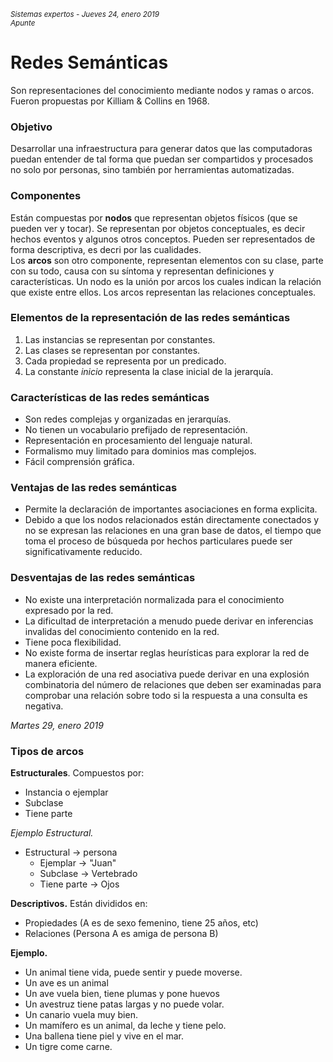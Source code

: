 <small>*Sistemas expertos - Jueves 24, enero 2019  
Apunte*</small>

# Redes Semánticas
Son representaciones del conocimiento mediante nodos y ramas o arcos.
Fueron propuestas por Killiam & Collins en 1968.

### Objetivo
Desarrollar una infraestructura para generar datos que las computadoras puedan entender de tal forma que puedan ser compartidos y procesados no solo por personas, sino también por herramientas automatizadas.

### Componentes
Están compuestas por **nodos** que representan objetos físicos (que se pueden ver y tocar). Se representan por objetos conceptuales, es decir hechos eventos y algunos otros conceptos. Pueden ser representados de forma descriptiva, es decri por las cualidades.  
Los **arcos** son otro componente, representan elementos con su clase, parte con su todo, causa con su síntoma y representan definiciones y características.
Un nodo es la unión por arcos los cuales indican la relación que existe entre ellos. Los arcos representan las relaciones conceptuales.

### Elementos de la representación de las redes semánticas
1. Las instancias se representan por constantes.
2. Las clases se representan por constantes.
3. Cada propiedad se representa por un predicado.
4. La constante *inicio* representa la clase inicial de la jerarquía.

### Características de las redes semánticas
- Son redes complejas y organizadas en jerarquías.
- No tienen un vocabulario prefijado de representación.
- Representación en procesamiento del lenguaje natural.
- Formalismo muy limitado para dominios mas complejos.
- Fácil comprensión gráfica.

### Ventajas de las redes semánticas
- Permite la declaración de importantes asociaciones en forma explicita.
- Debido a que los nodos relacionados están directamente conectados y no se expresan las relaciones en una gran base de datos, el tiempo que toma el proceso de búsqueda por hechos particulares puede ser significativamente reducido.

### Desventajas de las redes semánticas
- No existe una interpretación normalizada para el conocimiento expresado por la red.
- La dificultad de interpretación a menudo puede derivar en inferencias invalidas del conocimiento contenido en la red.
- Tiene poca flexibilidad.
- No existe forma de insertar reglas heurísticas para explorar la red de manera eficiente.
- La exploración de una red asociativa puede derivar en una explosión combinatoria del número de relaciones que deben ser examinadas para comprobar una relación sobre todo si la respuesta a una consulta es negativa.  

*Martes 29, enero 2019*
### Tipos de arcos
**Estructurales**. Compuestos por:
  - Instancia o ejemplar
  - Subclase
  - Tiene parte    

  *Ejemplo Estructural.*
  + Estructural -> persona
    + Ejemplar -> "Juan"
    + Subclase -> Vertebrado
    + Tiene parte -> Ojos

**Descriptivos.** Están divididos en:
- Propiedades (A es de sexo femenino, tiene 25 años, etc)
- Relaciones (Persona A es amiga de persona B)


**Ejemplo.**
- Un animal tiene vida, puede sentir y puede moverse.
- Un ave es un animal
- Un ave vuela bien, tiene plumas y pone huevos
- Un avestruz tiene patas largas y no puede volar.
- Un canario vuela muy bien.
- Un mamífero es un animal, da leche y tiene pelo.
- Una ballena tiene piel y vive en el mar.
- Un tigre come carne.
